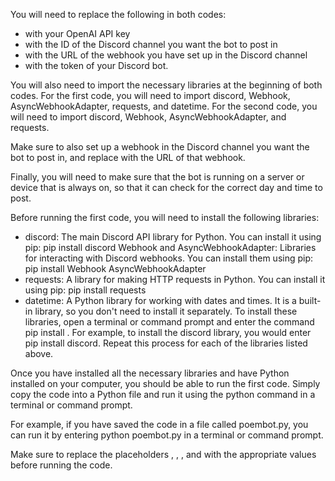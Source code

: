 You will need to replace the following in both codes:

- <API KEY> with your OpenAI API key
- <CHANNEL ID> with the ID of the Discord channel you want the bot to post in
- <WEBHOOK URL> with the URL of the webhook you have set up in the Discord channel
- <BOT TOKEN> with the token of your Discord bot.

You will also need to import the necessary libraries at the beginning of both codes. For the first code, you will need to import discord, Webhook, AsyncWebhookAdapter, requests, and datetime. For the second code, you will need to import discord, Webhook, AsyncWebhookAdapter, and requests.

Make sure to also set up a webhook in the Discord channel you want the bot to post in, and replace <WEBHOOK URL> with the URL of that webhook.

Finally, you will need to make sure that the bot is running on a server or device that is always on, so that it can check for the correct day and time to post.


Before running the first code, you will need to install the following libraries:

- discord: The main Discord API library for Python. You can install it using pip: pip install discord
Webhook and AsyncWebhookAdapter: Libraries for interacting with Discord webhooks. You can install them using pip: pip install Webhook AsyncWebhookAdapter
- requests: A library for making HTTP requests in Python. You can install it using pip: pip install requests
- datetime: A Python library for working with dates and times. It is a built-in library, so you don't need to install it separately.
To install these libraries, open a terminal or command prompt and enter the command pip install <library name>. For example, to install the discord library, you would enter pip install discord. Repeat this process for each of the libraries listed above.


Once you have installed all the necessary libraries and have Python installed on your computer, you should be able to run the first code. Simply copy the code into a Python file and run it using the python command in a terminal or command prompt.

For example, if you have saved the code in a file called poembot.py, you can run it by entering python poembot.py in a terminal or command prompt.

Make sure to replace the placeholders <API KEY>, <CHANNEL ID>, <WEBHOOK URL>, and <BOT TOKEN> with the appropriate values before running the code.
